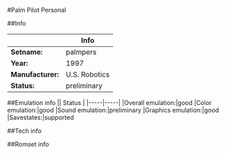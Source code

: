 #Palm Pilot Personal

##Info

||Info|
|-----|-----|
|**Setname:**|palmpers
|**Year:**|1997
|**Manufacturer:**|U.S. Robotics
|**Status:**|preliminary

##Emulation info
|| Status |
|-----|-----|
|Overall emulation:|good
|Color emulation:|good
|Sound emulation:|preliminary
|Graphics emulation:|good
|Savestates:|supported

##Tech info

##Romset info

<!--- START OF EDITED COMMENT DO NOT TOUCH TEXT ABOVE-->
